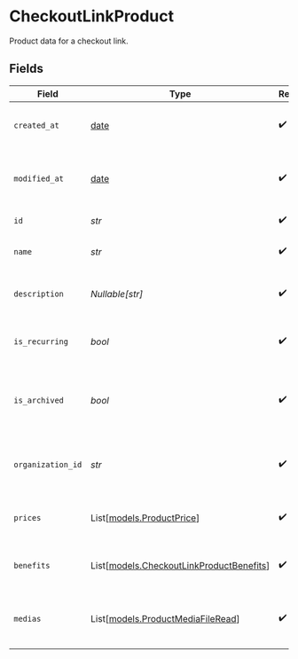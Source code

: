 # CheckoutLinkProduct

Product data for a checkout link.


## Fields

| Field                                                                                | Type                                                                                 | Required                                                                             | Description                                                                          |
| ------------------------------------------------------------------------------------ | ------------------------------------------------------------------------------------ | ------------------------------------------------------------------------------------ | ------------------------------------------------------------------------------------ |
| `created_at`                                                                         | [date](https://docs.python.org/3/library/datetime.html#date-objects)                 | :heavy_check_mark:                                                                   | Creation timestamp of the object.                                                    |
| `modified_at`                                                                        | [date](https://docs.python.org/3/library/datetime.html#date-objects)                 | :heavy_check_mark:                                                                   | Last modification timestamp of the object.                                           |
| `id`                                                                                 | *str*                                                                                | :heavy_check_mark:                                                                   | The ID of the product.                                                               |
| `name`                                                                               | *str*                                                                                | :heavy_check_mark:                                                                   | The name of the product.                                                             |
| `description`                                                                        | *Nullable[str]*                                                                      | :heavy_check_mark:                                                                   | The description of the product.                                                      |
| `is_recurring`                                                                       | *bool*                                                                               | :heavy_check_mark:                                                                   | Whether the product is a subscription tier.                                          |
| `is_archived`                                                                        | *bool*                                                                               | :heavy_check_mark:                                                                   | Whether the product is archived and no longer available.                             |
| `organization_id`                                                                    | *str*                                                                                | :heavy_check_mark:                                                                   | The ID of the organization owning the product.                                       |
| `prices`                                                                             | List[[models.ProductPrice](../models/productprice.md)]                               | :heavy_check_mark:                                                                   | List of prices for this product.                                                     |
| `benefits`                                                                           | List[[models.CheckoutLinkProductBenefits](../models/checkoutlinkproductbenefits.md)] | :heavy_check_mark:                                                                   | List of benefits granted by the product.                                             |
| `medias`                                                                             | List[[models.ProductMediaFileRead](../models/productmediafileread.md)]               | :heavy_check_mark:                                                                   | List of medias associated to the product.                                            |